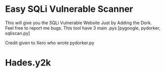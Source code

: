 # Easy SQLi Vulnerable Scanner

This will give you the SQLi Vulnerable Website Just by Adding the Dork.
Feel free to report me bugs.
This tool have 3 main .pys [pygoogle, pydorker, sqliscan.py]

Credit given to Xero who wrote pydorker.py
# Hades.y2k
